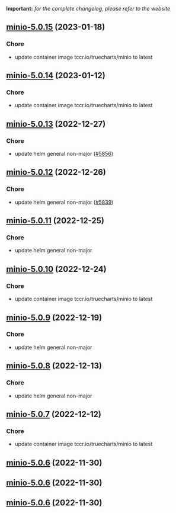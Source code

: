 **Important:**
*for the complete changelog, please refer to the website*




## [minio-5.0.15](https://github.com/truecharts/charts/compare/minio-console-5.0.13...minio-5.0.15) (2023-01-18)

### Chore

- update container image tccr.io/truecharts/minio to latest
  
  


## [minio-5.0.14](https://github.com/truecharts/charts/compare/minio-console-5.0.12...minio-5.0.14) (2023-01-12)

### Chore

- update container image tccr.io/truecharts/minio to latest
  
  


## [minio-5.0.13](https://github.com/truecharts/charts/compare/minio-console-5.0.11...minio-5.0.13) (2022-12-27)

### Chore

- update helm general non-major ([#5856](https://github.com/truecharts/charts/issues/5856))
  
  


## [minio-5.0.12](https://github.com/truecharts/charts/compare/minio-console-5.0.10...minio-5.0.12) (2022-12-26)

### Chore

- update helm general non-major ([#5839](https://github.com/truecharts/charts/issues/5839))
  
  


## [minio-5.0.11](https://github.com/truecharts/charts/compare/minio-5.0.10...minio-5.0.11) (2022-12-25)

### Chore

- update helm general non-major
  
  


## [minio-5.0.10](https://github.com/truecharts/charts/compare/minio-console-5.0.9...minio-5.0.10) (2022-12-24)

### Chore

- update container image tccr.io/truecharts/minio to latest
  
  


## [minio-5.0.9](https://github.com/truecharts/charts/compare/minio-5.0.8...minio-5.0.9) (2022-12-19)

### Chore

- update helm general non-major
  
  


## [minio-5.0.8](https://github.com/truecharts/charts/compare/minio-5.0.7...minio-5.0.8) (2022-12-13)

### Chore

- update helm general non-major
  
  


## [minio-5.0.7](https://github.com/truecharts/charts/compare/minio-console-5.0.6...minio-5.0.7) (2022-12-12)

### Chore

- update container image tccr.io/truecharts/minio to latest
  
  


## [minio-5.0.6](https://github.com/truecharts/charts/compare/minio-5.0.4...minio-5.0.6) (2022-11-30)




## [minio-5.0.6](https://github.com/truecharts/charts/compare/minio-5.0.4...minio-5.0.6) (2022-11-30)




## [minio-5.0.6](https://github.com/truecharts/charts/compare/minio-5.0.4...minio-5.0.6) (2022-11-30)

